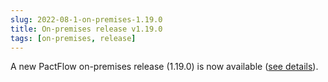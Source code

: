 ```yaml
---
slug: 2022-08-1-on-premises-1.19.0
title: On-premises release v1.19.0
tags: [on-premises, release]
---
```


A new PactFlow on-premises release (1.19.0) is now available ([see details](https://docs.pactflow.io/docs/on-premises/releases/1.19.0)).
